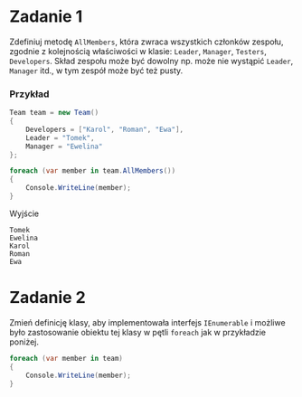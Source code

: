 # Zadanie 1
Zdefiniuj metodę `AllMembers`, która zwraca wszystkich członków zespołu, zgodnie
z kolejnością właściwości w klasie: `Leader`, `Manager`, `Testers`, `Developers`.
Skład zespołu może być dowolny np. może nie wystąpić `Leader`, `Manager` itd., w tym zespół może być też pusty.

### Przykład

```csharp
Team team = new Team()
{
    Developers = ["Karol", "Roman", "Ewa"],
    Leader = "Tomek",
    Manager = "Ewelina"
};

foreach (var member in team.AllMembers())
{
    Console.WriteLine(member);
}
```

Wyjście
```textmate
Tomek
Ewelina
Karol
Roman
Ewa

```

# Zadanie 2
Zmień definicję klasy, aby implementowała interfejs `IEnumerable` i możliwe było
zastosowanie obiektu tej klasy w pętli `foreach` jak w przykładzie poniżej.

```csharp
foreach (var member in team)
{
    Console.WriteLine(member);
}
```

